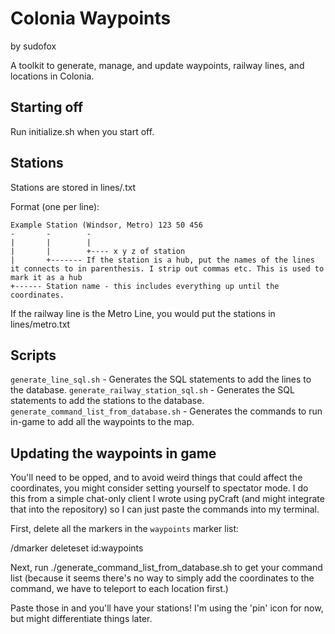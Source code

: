 # Colonia Waypoints

by sudofox

A toolkit to generate, manage, and update waypoints, railway lines, and locations in Colonia.

## Starting off
Run initialize.sh when you start off.

## Stations

Stations are stored in lines/<lowercased railway line name>.txt

Format (one per line):

```
Example Station (Windsor, Metro) 123 50 456
-		-		 -
|		|		 |
|		|		 +---- x y z of station
|		+------- If the station is a hub, put the names of the lines it connects to in parenthesis. I strip out commas etc. This is used to mark it as a hub
+------ Station name - this includes everything up until the coordinates.
```

If the railway line is the Metro Line, you would put the stations in lines/metro.txt

## Scripts

`generate_line_sql.sh`		 		- Generates the SQL statements to add the lines to the database.
`generate_railway_station_sql.sh`		- Generates the SQL statements to add the stations to the database.
`generate_command_list_from_database.sh`	- Generates the commands to run in-game to add all the waypoints to the map. 

## Updating the waypoints in game

You'll need to be opped, and to avoid weird things that could affect the coordinates, you might consider setting yourself to spectator mode. 
I do this from a simple chat-only client I wrote using pyCraft (and might integrate that into the repository) so I can just paste the commands into my terminal.

First, delete all the markers in the `waypoints` marker list:

/dmarker deleteset id:waypoints

Next, run ./generate_command_list_from_database.sh to get your command list (because it seems there's no way to simply add the coordinates to the command, we have to teleport to each location first.)

Paste those in and you'll have your stations! I'm using the 'pin' icon for now, but might differentiate things later.



